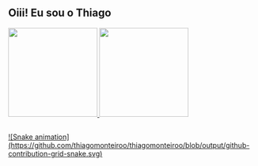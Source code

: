 ## Oiii! Eu sou o Thiago
  <div>
    <a href="https://github.com/thiagomonteiroo">
    <img height="180em" src="https://github-readme-stats.vercel.app/api?username=thiagomonteiroo&show_icons=true&theme=dracula&include_all_commits=true&count_private=true"/>
    <img height="180em" src="https://github-readme-stats.vercel.app/api/top-langs/?username=thiagomonteiroo&layout=compact&langs_count=7&theme=dracula"/>
  </div>
  
  ##
  
 <div>
  ![Snake animation](https://github.com/thiagomonteiroo/thiagomonteiroo/blob/output/github-contribution-grid-snake.svg)
 </div>
